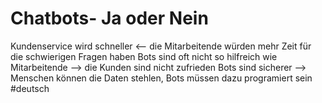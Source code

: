 # Chatbots- Ja oder Nein
Kundenservice wird schneller <-- die Mitarbeitende würden mehr Zeit für die schwierigen Fragen haben
Bots sind oft nicht so hilfreich wie Mitarbeitende --> die Kunden sind nicht zufrieden
Bots sind sicherer --> Menschen können die Daten stehlen, Bots müssen dazu programiert sein
#deutsch 